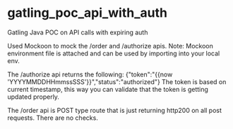 # gatling_poc_api_with_auth
Gatling Java POC on API calls with expiring auth


Used Mockoon to mock the /order and /authorize apis.
Note: Mockoon environment file is attached and can be used by importing into your local env.

The /authorize api returns the following:
{"token":"{{now 'YYYYMMDDHHmmssSSS'}}","status":"authorized"}
The token is based on current timestamp, this way you can validate that the token is getting updated properly.

The /order api is POST type route that is just returning http200 on all post requests. There are no checks.
